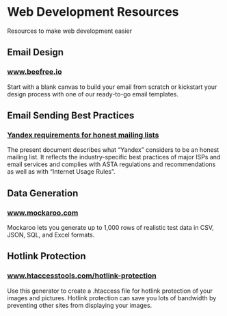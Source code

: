 # Web Development Resources

Resources to make web development easier

## Email Design

### <a href="https://beefree.io/">www.beefree.io</a>

Start with a blank canvas to build your email from scratch
or kickstart your design process with one of our ready-to-go email templates. 

## Email Sending Best Practices

### <a href="https://yandex.com/support/mail/web/spam/honest-mailers.html">Yandex requirements for honest mailing lists</a>

The present document describes what “Yandex” considers to be an honest mailing list. It reflects the industry-specific best practices of major ISPs and email services and complies with ASTA regulations and recommendations as well as with “Internet Usage Rules”. 

## Data Generation

### <a href="https://www.mockaroo.com/">www.mockaroo.com</a>
 
 Mockaroo lets you generate up to 1,000 rows of realistic test data in CSV, JSON, SQL, and Excel formats.
 
## Hotlink Protection
 
### <a href="http://www.htaccesstools.com/hotlink-protection/">www.htaccesstools.com/hotlink-protection<a/>
  
Use this generator to create a .htaccess file for hotlink protection of your images and pictures. Hotlink protection can save you lots of bandwidth by preventing other sites from displaying your images.
  
